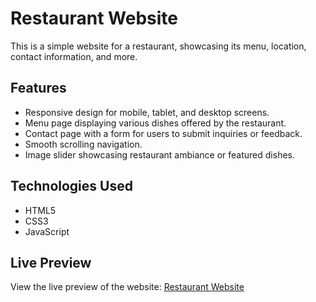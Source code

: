 # Restaurant Website

This is a simple website for a restaurant, showcasing its menu, location, contact information, and more.

## Features

- Responsive design for mobile, tablet, and desktop screens.
- Menu page displaying various dishes offered by the restaurant.
- Contact page with a form for users to submit inquiries or feedback.
- Smooth scrolling navigation.
- Image slider showcasing restaurant ambiance or featured dishes.

## Technologies Used

- HTML5
- CSS3
- JavaScript

## Live Preview

View the live preview of the website: [Restaurant Website](https://shreyaprakashh.github.io/RestaurantWebsite/)

